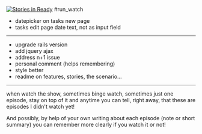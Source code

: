 [![Stories in Ready](https://badge.waffle.io/kangkyu/run_watch.png?label=ready&title=Ready)](https://waffle.io/kangkyu/run_watch)
#run_watch

+ datepicker on tasks new page
+ tasks edit page date text, not as input field

---

+ upgrade rails version
+ add jquery ajax
+ address n+1 issue
+ personal comment (helps remembering)
+ style better
+ readme on features, stories, the scenario...

---

when watch the show, sometimes binge watch, sometimes just one episode, stay on top of it and anytime you can tell, right away, that these are episodes I didn't watch yet!

And possibly, by help of your own writing about each episode (note or short summary) you can remember more clearly if you watch it or not!
